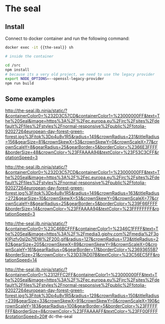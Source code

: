 # The seal

## Install
Connect to docker container and run the following command:

```sh
docker exec -it {{the-seal}} sh

# inside the container

cd /src
npm install
# because its a very old project, we need to use the legacy provider
export NODE_OPTIONS=--openssl-legacy-provider
npm run build
```

## Some examples

http://the-seal.jlb.ninja/static/?&containerColor0=%232D3C57CD&containerColor1=%23000000FF&text=The%20Seal&image=https%3A%2F%2Fec.europa.eu%2Fjrc%2Fsites%2Fdefault%2Ffiles%2Fstyles%2Fnormal-responsive%2Fpublic%2Ffotolia-92027264european-day-forest-green-forest.jpg%3Fitok%3Dp4u8v1R5&radius=149&crownRadius=231&titleRadius=156&gearSize=81&crownSkewX=53&crownSkewY=0&crownScaleX=77&crownScaleY=8&gearRadius=25&gearBorder=5&borderColor=%2366E3FFFF&borderSize=48&crownColor=%23FFAAAA94&textColor=%23F53C3CFF&rotationSpeed=3

http://the-seal.jlb.ninja/static/?&containerColor0=%232D3C57CD&containerColor1=%23000000FF&text=The%20Seal&image=https%3A%2F%2Fec.europa.eu%2Fjrc%2Fsites%2Fdefault%2Ffiles%2Fstyles%2Fnormal-responsive%2Fpublic%2Ffotolia-92027264european-day-forest-green-forest.jpg%3Fitok%3Dp4u8v1R5&radius=149&crownRadius=163&titleRadius=272&gearSize=10&crownSkewX=53&crownSkewY=0&crownScaleX=77&crownScaleY=8&gearRadius=25&gearBorder=5&borderColor=%239F66FFFF&borderSize=14&crownColor=%23FFAAAA94&textColor=%23FFFFFFFF&rotationSpeed=3

http://the-seal.jlb.ninja/static/?&containerColor0=%23C46BCFFF&containerColor1=%2346C1FFFF&text=The%20Seal&image=https%3A%2F%2Fmedia3.giphy.com%2Fmedia%2F3oKIPjzfv0sI2p7fDW%2F200.gif&radius=127&crownRadius=173&titleRadius=282&gearSize=205&crownSkewX=89&crownSkewY=9&crownScaleX=0&crownScaleY=161&gearRadius=0&gearBorder=17&borderColor=%23693655B7&borderSize=21&crownColor=%23D37AD07B&textColor=%23C56EC5FF&rotationSpeed=14

http://the-seal.jlb.ninja/static/?&containerColor0=%2312FFC2FF&containerColor1=%23000000FF&text=The%20Seal&image=https%3A%2F%2Fec.europa.eu%2Fjrc%2Fsites%2Fdefault%2Ffiles%2Fstyles%2Fnormal-responsive%2Fpublic%2Ffotolia-92027264european-day-forest-green-forest.jpg%3Fitok%3Dp4u8v1R5&radius=129&crownRadius=150&titleRadius=239&gearSize=33&crownSkewX=91&crownSkewY=0&crownScaleX=190&crownScaleY=183&gearRadius=100&gearBorder=5&borderColor=%23FFFFFFFF&borderSize=8&crownColor=%23FFAAAAFF&textColor=%23FF00FFFF&rotationSpeed=20# dc-the-seal
